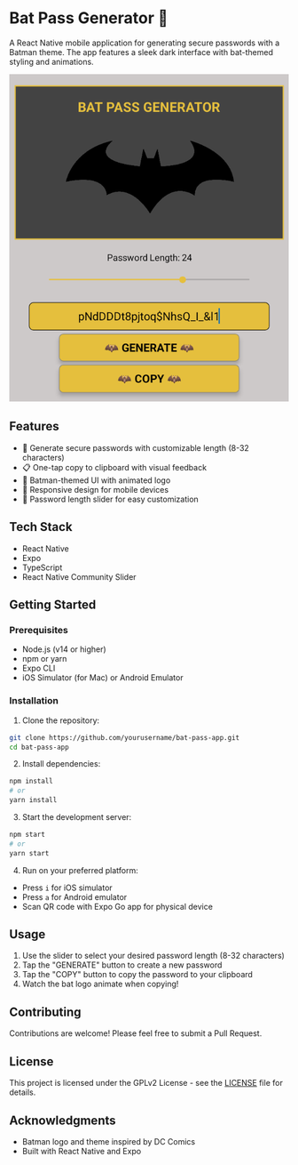 # Bat Pass Generator 🦇

A React Native mobile application for generating secure passwords with a Batman theme. The app features a sleek dark interface with bat-themed styling and animations.

![App Screenshot](docs/imgs/app_sample.png)

## Features

- 🔐 Generate secure passwords with customizable length (8-32 characters)
- 📋 One-tap copy to clipboard with visual feedback
- 🎨 Batman-themed UI with animated logo
- 📱 Responsive design for mobile devices
- 🎯 Password length slider for easy customization

## Tech Stack

- React Native
- Expo
- TypeScript
- React Native Community Slider

## Getting Started

### Prerequisites

- Node.js (v14 or higher)
- npm or yarn
- Expo CLI
- iOS Simulator (for Mac) or Android Emulator

### Installation

1. Clone the repository:
```bash
git clone https://github.com/yourusername/bat-pass-app.git
cd bat-pass-app
```

2. Install dependencies:
```bash
npm install
# or
yarn install
```

3. Start the development server:
```bash
npm start
# or
yarn start
```

4. Run on your preferred platform:
- Press `i` for iOS simulator
- Press `a` for Android emulator
- Scan QR code with Expo Go app for physical device

## Usage

1. Use the slider to select your desired password length (8-32 characters)
2. Tap the "GENERATE" button to create a new password
3. Tap the "COPY" button to copy the password to your clipboard
4. Watch the bat logo animate when copying!

## Contributing

Contributions are welcome! Please feel free to submit a Pull Request.

## License

This project is licensed under the GPLv2 License - see the [LICENSE](LICENSE) file for details.

## Acknowledgments

- Batman logo and theme inspired by DC Comics
- Built with React Native and Expo 